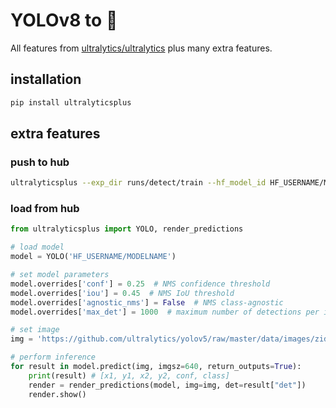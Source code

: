 # YOLOv8 to 🤗

All features from [ultralytics/ultralytics](https://github.com/ultralytics/ultralytics) plus many extra features.

## installation

```bash
pip install ultralyticsplus
```

## extra features

### push to hub

```bash
ultralyticsplus --exp_dir runs/detect/train --hf_model_id HF_USERNAME/MODELNAME
```

### load from hub

```python
from ultralyticsplus import YOLO, render_predictions

# load model
model = YOLO('HF_USERNAME/MODELNAME')

# set model parameters
model.overrides['conf'] = 0.25  # NMS confidence threshold
model.overrides['iou'] = 0.45  # NMS IoU threshold
model.overrides['agnostic_nms'] = False  # NMS class-agnostic
model.overrides['max_det'] = 1000  # maximum number of detections per image

# set image
img = 'https://github.com/ultralytics/yolov5/raw/master/data/images/zidane.jpg'

# perform inference
for result in model.predict(img, imgsz=640, return_outputs=True):
    print(result) # [x1, y1, x2, y2, conf, class]
    render = render_predictions(model, img=img, det=result["det"])
    render.show()
```